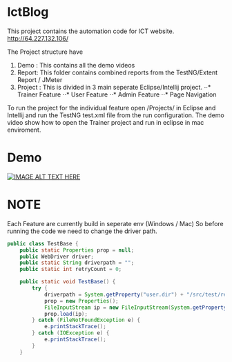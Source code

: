 # IctBlog

This project contains the automation code for ICT website. http://64.227.132.106/

The Project structure have 
1. Demo : This contains all the demo videos
2. Report: This folder contains combined reports from the TestNG/Extent Report / JMeter 
3. Project : This is divided in 3 main seperate Eclipse/Intellij project. 
⋅⋅* Trainer Feature
⋅⋅* User Feature
⋅⋅* Admin Feature
⋅⋅* Page Navigation 


To run the project for the individual feature open /Projects/<Feature> in Eclipse and Intellij and run the TestNG test.xml file from the run configuration. 
  The demo video show how to open the Trainer project and run in eclipse in mac enviroment. 

  
# Demo
  
  [![IMAGE ALT TEXT HERE](http://img.youtube.com/vi/W1L_wc9cjNo/0.jpg)](http://www.youtube.com/watch?v=W1L_wc9cjNo)

  
# NOTE
  Each Feature are currently  build in seperate env (Windows / Mac) So before running the code we need to change the driver path. 

```java
public class TestBase {
    public static Properties prop = null;
    public WebDriver driver;
    public static String driverpath = "";
    public static int retryCount = 0;

    public static void TestBase() {
        try {
            driverpath = System.getProperty("user.dir") + "/src/test/resources/geckodriver";
            prop = new Properties();
            FileInputStream ip = new FileInputStream(System.getProperty("user.dir") + "/src/test/resources/config.properties");
            prop.load(ip);
        } catch (FileNotFoundException e) {
            e.printStackTrace();
        } catch (IOException e) {
            e.printStackTrace();
        }
    }
```
